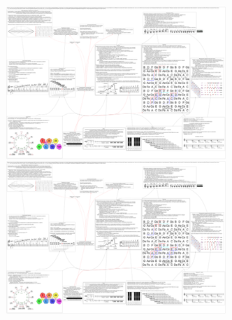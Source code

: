 ![alt Не интерактивная схема](https://github.com/Margenom/Harmonica/blob/main/harmonica.png?raw=true)
[![name](https://github.com/Margenom/Harmonica/blob/main/harmonica.png?raw=true)](https://github.com/Margenom/Harmonica/blob/main/harmonica.pdf?raw=true)
